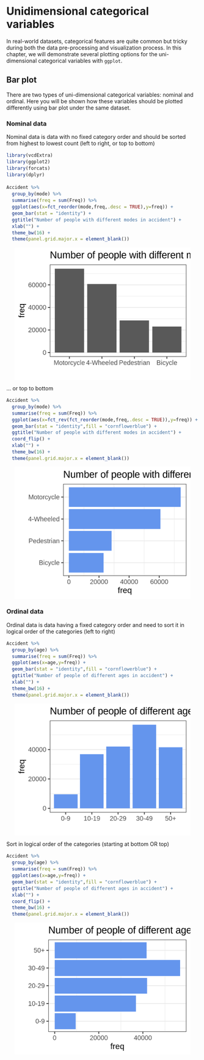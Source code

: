 # Unidimensional categorical variables

In real-world datasets, categorical features are quite common but tricky during both the data pre-processing and visualization process. In this chapter, we will demonstrate several plotting options for the uni-dimensional categorical variables with ``ggplot``.

## Bar plot

There are two types of uni-dimensional categorical variables: nominal and ordinal. Here you will be shown how these variables should be plotted differently using bar plot under the same dataset.

### Nominal data

Nominal data is data with no fixed category order and should be sorted from highest to lowest count (left to right, or top to bottom)


```r
library(vcdExtra)
library(ggplot2)
library(forcats)
library(dplyr)

Accident %>%
  group_by(mode) %>%
  summarise(freq = sum(Freq)) %>%
  ggplot(aes(x=fct_reorder(mode,freq,.desc = TRUE),y=freq)) +
  geom_bar(stat = "identity") +
  ggtitle("Number of people with different modes in accident") +
  xlab("") +
  theme_bw(16) +
  theme(panel.grid.major.x = element_blank())
```

<img src="uni_categorical_var_files/figure-html/unnamed-chunk-1-1.png" width="460.8" style="display: block; margin: auto;" />

… or top to bottom


```r
Accident %>%
  group_by(mode) %>%
  summarise(freq = sum(Freq)) %>%
  ggplot(aes(x=fct_rev(fct_reorder(mode,freq,.desc = TRUE)),y=freq)) +
  geom_bar(stat = "identity",fill = "cornflowerblue") +
  ggtitle("Number of people with different modes in accident") +
  coord_flip() +
  xlab("") +
  theme_bw(16) +
  theme(panel.grid.major.x = element_blank())
```

<img src="uni_categorical_var_files/figure-html/unnamed-chunk-2-1.png" width="460.8" style="display: block; margin: auto;" />


### Ordinal data

Ordinal data is data having a fixed category order and need to sort it in logical order of the categories (left to right)


```r
Accident %>%
  group_by(age) %>%
  summarise(freq = sum(Freq)) %>%
  ggplot(aes(x=age,y=freq)) +
  geom_bar(stat = "identity",fill = "cornflowerblue") +
  ggtitle("Number of people of different ages in accident") +
  xlab("") +
  theme_bw(16) +
  theme(panel.grid.major.x = element_blank())
```

<img src="uni_categorical_var_files/figure-html/unnamed-chunk-3-1.png" width="460.8" style="display: block; margin: auto;" />

Sort in logical order of the categories (starting at bottom OR top)


```r
Accident %>%
  group_by(age) %>%
  summarise(freq = sum(Freq)) %>%
  ggplot(aes(x=age,y=freq)) +
  geom_bar(stat = "identity",fill = "cornflowerblue") +
  ggtitle("Number of people of different ages in accident") +
  xlab("") +
  coord_flip() +
  theme_bw(16) +
  theme(panel.grid.major.x = element_blank())
```

<img src="uni_categorical_var_files/figure-html/unnamed-chunk-4-1.png" width="460.8" style="display: block; margin: auto;" />
